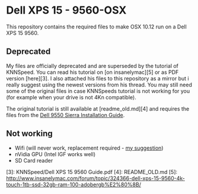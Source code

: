 # Dell XPS 15 - 9560-OSX
This repository contains the required files to make OSX 10.12 run on a Dell XPS 15 9560.  
  
 
## Deprecated
My files are officially deprecated and are superseded by the tutorial of KNNSpeed. You can read his tutorial on [on insanelymac][5] or as PDF version [here][3]. I also attached his files to this repository as a mirror but i really suggest using the newest versions from his thread. You may still need some of the original files in case KNNSpeeds tutorial is not working for you (for example when your drive is not 4Kn compatible).  
  
The original tutorial is still available at [readme_old.md][4] and requires the files from the [Dell 9550 Sierra Installation Guide][1]. 

## Not working
* Wifi (will never work, replacement required - [my suggestion][2])
* nVidia GPU (Intel IGF works well)
* SD Card reader


[1]:  https://github.com/wmchris/DellXPS15-9550-OSX/blob/master/Tutorial_10.12.md
[2]:  https://wikidevi.com/wiki/Dell_Wireless_1830_(DW1830)
[3]:  KNNSpeed/Dell XPS 15 9560 Guide.pdf
[4]:  README_OLD.md
[5]:  http://www.insanelymac.com/forum/topic/324366-dell-xps-15-9560-4k-touch-1tb-ssd-32gb-ram-100-adobergb%E2%80%8B/
